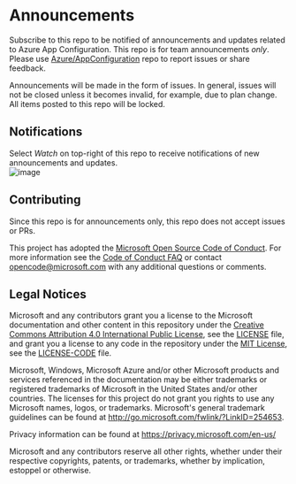 

# Announcements
Subscribe to this repo to be notified of announcements and updates related to Azure App Configuration. This repo is for team announcements *only*. Please use [Azure/AppConfiguration](https://github.com/Azure/AppConfiguration) repo to report issues or share feedback.

Announcements will be made in the form of issues. In general, issues will not be closed unless it becomes invalid, for example, due to plan change. All items posted to this repo will be locked.

## Notifications
Select *Watch* on top-right of this repo to receive notifications of new announcements and updates.          
![image](https://user-images.githubusercontent.com/10566826/64980333-7a37f300-d86e-11e9-85a0-23de21a16c70.png)

## Contributing

Since this repo is for announcements only, this repo does not accept issues or PRs.

This project has adopted the [Microsoft Open Source Code of Conduct](https://opensource.microsoft.com/codeofconduct/).
For more information see the [Code of Conduct FAQ](https://opensource.microsoft.com/codeofconduct/faq/) or
contact [opencode@microsoft.com](mailto:opencode@microsoft.com) with any additional questions or comments.

## Legal Notices

Microsoft and any contributors grant you a license to the Microsoft documentation and other content
in this repository under the [Creative Commons Attribution 4.0 International Public License](https://creativecommons.org/licenses/by/4.0/legalcode),
see the [LICENSE](LICENSE) file, and grant you a license to any code in the repository under the [MIT License](https://opensource.org/licenses/MIT), see the
[LICENSE-CODE](LICENSE-CODE) file.

Microsoft, Windows, Microsoft Azure and/or other Microsoft products and services referenced in the documentation
may be either trademarks or registered trademarks of Microsoft in the United States and/or other countries.
The licenses for this project do not grant you rights to use any Microsoft names, logos, or trademarks.
Microsoft's general trademark guidelines can be found at http://go.microsoft.com/fwlink/?LinkID=254653.

Privacy information can be found at https://privacy.microsoft.com/en-us/

Microsoft and any contributors reserve all other rights, whether under their respective copyrights, patents,
or trademarks, whether by implication, estoppel or otherwise.
